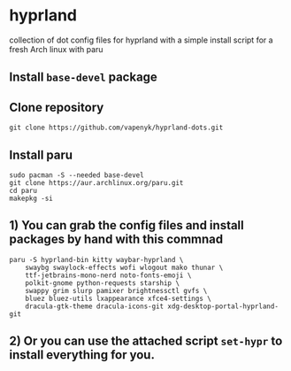 # hyprland
collection of dot config files for hyprland with a simple install script for a fresh Arch linux with paru


## Install `base-devel` package

## Clone repository
```
git clone https://github.com/vapenyk/hyprland-dots.git
```

## Install paru
```
sudo pacman -S --needed base-devel
git clone https://aur.archlinux.org/paru.git
cd paru
makepkg -si
```

## 1) You can grab the config files and install packages by hand with this commnad
```
paru -S hyprland-bin kitty waybar-hyprland \
    swaybg swaylock-effects wofi wlogout mako thunar \
    ttf-jetbrains-mono-nerd noto-fonts-emoji \
    polkit-gnome python-requests starship \
    swappy grim slurp pamixer brightnessctl gvfs \
    bluez bluez-utils lxappearance xfce4-settings \
    dracula-gtk-theme dracula-icons-git xdg-desktop-portal-hyprland-git
```

## 2) Or you can use the attached script `set-hypr` to install everything for you.
